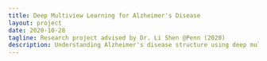 ```yaml
---
title: Deep Multiview Learning for Alzheimer's Disease
layout: project
date: 2020-10-28
tagline: Research project advised by Dr. Li Shen @Penn (2020)
description: Understanding Alzheimer's disease structure using deep multiview learning
---
```



